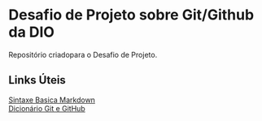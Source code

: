 
# Desafio de Projeto sobre Git/Github da DIO
Repositório criadopara o Desafio de Projeto.

## Links Úteis 
[Sintaxe Basica Markdown](https://www.markdownguide.org/basic-syntax/)  
[Dicionário Git e GitHub](https://gist.github.com/victorsenam/8580499)


